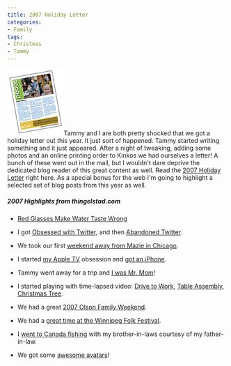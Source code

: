 ```yaml
---
title: 2007 Holiday Letter
categories:
- Family
tags:
- Christmas
- Tammy
---
```


[![2007 Holiday Letter.jpg](/assets/posts/2007/2007-holiday-letter11.jpg)](/assets/posts/2007/2007-holiday-letter1.pdf)Tammy and I are both pretty shocked that we got a holiday letter out this year. It just sort of happened. Tammy started writing something and it just appeared. After a night of tweaking, adding some photos and an online printing order to Kinkos we had ourselves a letter! A bunch of these went out in the mail, but I wouldn't dare deprive the dedicated blog reader of this great content as well. Read the [2007 Holiday Letter](/assets/posts/2007/2007-holiday-letter1.pdf) right here.
As a special bonus for the web I'm going to highlight a selected set of blog posts from this year as well.

##### 2007 Highlights from thingelstad.com



  * [Red Glasses Make Water Taste Wrong](/thingelstad/the-water-tastes-different)


  * I got [Obsessed with Twitter](/thingelstad/twitterific), and then [Abandoned Twitter](/thingelstad/buh-bye-twitter).


  * We took our first [weekend away from Mazie in Chicago](/thingelstad/weekend-in-chicago).


  * I started [my Apple TV](/thingelstad/apple-tv-in-the-house) obsession and [got an iPhone](/thingelstad/i-got-my-iphone).


  * Tammy went away for a trip and [I was Mr. Mom](/thingelstad/first-day-as-mr-mom)!


  * I started playing with time-lapsed video: [Drive to Work](/thingelstad/drive-to-work-take-2), [Table Assembly](/thingelstad/assembling-mazies-birthday-present), [Christmas Tree](/thingelstad/christmas-tree-2007).


  * We had a great [2007 Olson Family Weekend](/thingelstad/2007-olson-family-weekend).


  * We had a [great time at the Winnipeg Folk Festival](/thingelstad/2007-winnipeg-folk-festival-recap).


  * I [went to Canada fishing](/thingelstad/canadian-fishing-trip-recap) with my brother-in-laws courtesy of my father-in-law.


  * We got some [awesome avatars](/thingelstad/super-cool-avatars)!


